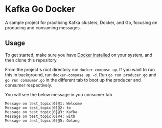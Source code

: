 # Kafka Go Docker
A sample project for practicing Kafka clusters, Docker, and Go, focusing on producing and consuming messages.

## Usage

To get started, make sure you have [Docker installed](https://docs.docker.com/docker-for-mac/install/) on your system, and then clone this repository.

From the project's root directory run `docker-compose up`. If you want to run this in background, run `docker-compose up -d`. Run `go run producer.go` and `go run comsumer.go` in the different tab to boot up the producer and consumer respectively.

You will see the below message in you consumer tab.
```
Message on test_topic[0]@1: Welcome
Message on test_topic[0]@2: to
Message on test_topic[0]@3: Kafka
Message on test_topic[0]@4: with
Message on test_topic[0]@5: Golang
```
